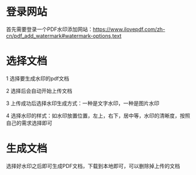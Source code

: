 # 登录网站
 首先需要登录一个PDF水印添加网站：https://www.ilovepdf.com/zh-cn/pdf_add_watermark#watermark-options,text

# 选择文档
 1 选择要生成水印的pdf文档
 
 2 选择后会自动开始上传文档

 3 上传成功后选择水印生成方式：一种是文字水印，一种是图片水印

 4 选择水印的样式：如水印放置位置，左上，右下，居中等，水印的清晰度，按照自己的需求选择即可

 # 生成文档
 选择好水印之后即可生成PDF文档，下载到本地即可，可以删除掉上传的文档